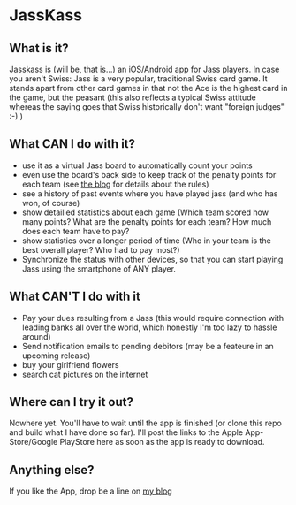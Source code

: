 JassKass
========
## What is it?
Jasskass is (will be, that is...) an iOS/Android app for Jass players.
In case you aren't Swiss: Jass is a very popular, traditional Swiss card game. It stands apart from other card games in that not the Ace is the highest card in the game, but the peasant (this also reflects a typical Swiss attitude whereas the saying goes that Swiss historically don't want "foreign judges" :-) )

## What CAN I do with it?

* use it as a virtual Jass board to automatically count your points
* even use the board's back side to keep track of the penalty points for each team (see [the blog][blog] for details about the rules)
* see a history of past events where you have played jass (and who has won, of course)
* show detailled statistics about each game (Which team scored how many points? What are the penalty points for each team? How much does each team have to pay?
* show statistics over a longer period of time (Who in your team is the best overall player? Who had to pay most?)
* Synchronize the status with other devices, so that you can start playing Jass using the smartphone of ANY player.

## What CAN'T I do with it
* Pay your dues resulting from a Jass (this would require connection with leading banks all over the world, which honestly I'm too lazy to hassle around)
* Send notification emails to pending debitors (may be a feateure in an upcoming release)
* buy your girlfriend flowers
* search cat pictures on the internet

## Where can I try it out?
Nowhere yet. You'll have to wait until the app is finished (or clone this repo and build what I have done so far). I'll post the links to the Apple App-Store/Google PlayStore here as soon as the app is ready to download.

## Anything else?
If you like the App, drop be a line on [my blog][blog]

[blog]:http://www.tiefenauer.info/?page_id=22
